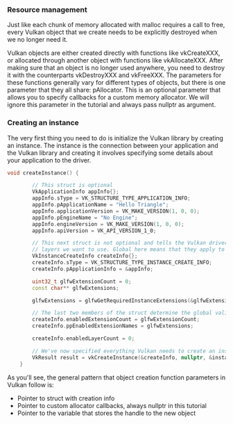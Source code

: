 
### Resource management

Just like each chunk of memory allocated with malloc requires a call to free, every Vulkan object that we create needs to be explicitly destroyed when we no longer need it.

Vulkan objects are either created directly with functions like vkCreateXXX, or allocated through another object with functions like vkAllocateXXX. After making sure that an object is no longer used anywhere, you need to destroy it with the counterparts vkDestroyXXX and vkFreeXXX. The parameters for these functions generally vary for different types of objects, but there is one parameter that they all share: pAllocator. This is an optional parameter that allows you to specify callbacks for a custom memory allocator. We will ignore this parameter in the tutorial and always pass nullptr as argument.

### Creating an instance

The very first thing you need to do is initialize the Vulkan library by creating an instance. The instance is the connection between your application and the Vulkan library and creating it involves specifying some details about your application to the driver.

```cpp
void createInstance() {

        // This struct is optional
        VkApplicationInfo appInfo{};
        appInfo.sType = VK_STRUCTURE_TYPE_APPLICATION_INFO;
        appInfo.pApplicationName = "Hello Triangle";
        appInfo.applicationVersion = VK_MAKE_VERSION(1, 0, 0);
        appInfo.pEngineName = "No Engine";
        appInfo.engineVersion = VK_MAKE_VERSION(1, 0, 0);
        appInfo.apiVersion = VK_API_VERSION_1_0;

        // This next struct is not optional and tells the Vulkan driver which global extensions and validation
        // layers we want to use. Global here means that they apply to the entire program and not a specific device,
        VkInstanceCreateInfo createInfo{};
        createInfo.sType = VK_STRUCTURE_TYPE_INSTANCE_CREATE_INFO;
        createInfo.pApplicationInfo = &appInfo;

        uint32_t glfwExtensionCount = 0;
        const char** glfwExtensions;

        glfwExtensions = glfwGetRequiredInstanceExtensions(&glfwExtensionCount);

        // The last two members of the struct determine the global validation layers to enable
        createInfo.enabledExtensionCount = glfwExtensionCount;
        createInfo.ppEnabledExtensionNames = glfwExtensions;

        createInfo.enabledLayerCount = 0;

        // We've now specified everything Vulkan needs to create an instance and we can finally issue the vkCreateInstance call:
        VkResult result = vkCreateInstance(&createInfo, nullptr, &instance);
    }
```
As you'll see, the general pattern that object creation function parameters in Vulkan follow is:

- Pointer to struct with creation info
- Pointer to custom allocator callbacks, always nullptr in this tutorial
- Pointer to the variable that stores the handle to the new object

